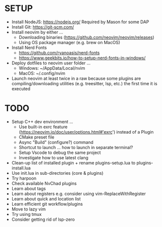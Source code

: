 # SETUP

- Install NodeJS: https://nodejs.org/
  Required by Mason for some DAP
- Install Git: https://git-scm.com/
- Install neovim by either ...
    - Downloading binaries (https://github.com/neovim/neovim/releases)
    - Using OS package manager (e.g. brew on MacOS)
- Install Nerd Fonts
    - https://github.com/ryanoasis/nerd-fonts
    - https://www.geekbits.io/how-to-setup-nerd-fonts-in-windows/
- Deploy dotfiles to neovim user folder ...
    - Windows: ~/AppData/Local/nvim
    - MacOS: ~/.config/nvim
- Launch neovim at least twice in a raw because some plugins are compiling/downloading utilities (e.g. treesitter, lsp, etc.) the first time it is executed

# TODO

- Setup C++ dev environment ...
    - Use built-in exrc feature (https://neovim.io/doc/user/options.html#'exrc') instead of a Plugin
    - CMake preset file
    - Async "Build" (configure?) command
    - Shortcut to launch ... how to launch in separate terminal?
    - Setup Vscode to debug the same project
    - Investigate how to use latest clang
- Clean-up list of installed plugin + rename plugins-setup.lua to plugins-install.lua
- Use init.lua in sub-directories (core & plugins)
- Try harpoon
- Check available NvChad plugins
- Learn about tags
- Learn about registers e.g. consider using vim-ReplaceWithRegister
- Learn about quick and location list
- Learn efficient git workflow/plugins
- Move to lazy vim
- Try using tmux
- Consider getting rid of lsp-zero

